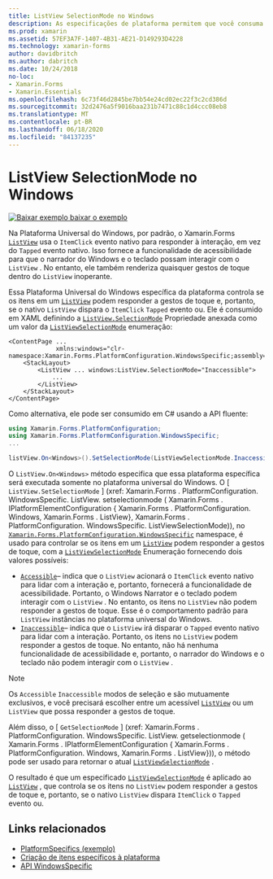 ```yaml
---
title: ListView SelectionMode no Windows
description: As especificações de plataforma permitem que você consuma a funcionalidade que só está disponível em uma plataforma específica, sem implementar renderizadores ou efeitos personalizados. Este artigo explica como consumir a plataforma Windows específica que controla se os itens em um ListView podem responder a gestos de toque.
ms.prod: xamarin
ms.assetid: 57EF3A7F-1407-4B31-AE21-D149293D4228
ms.technology: xamarin-forms
author: davidbritch
ms.author: dabritch
ms.date: 10/24/2018
no-loc:
- Xamarin.Forms
- Xamarin.Essentials
ms.openlocfilehash: 6c73f46d2845be7bb54e24cd02ec22f3c2cd386d
ms.sourcegitcommit: 32d2476a5f9016baa231b7471c88c1d4ccc08eb8
ms.translationtype: MT
ms.contentlocale: pt-BR
ms.lasthandoff: 06/18/2020
ms.locfileid: "84137235"
---
```

# <a name="listview-selectionmode-on-windows"></a>ListView SelectionMode no Windows

[![Baixar exemplo ](~/media/shared/download.png) baixar o exemplo](https://docs.microsoft.com/samples/xamarin/xamarin-forms-samples/userinterface-platformspecifics)

Na Plataforma Universal do Windows, por padrão, o Xamarin.Forms [`ListView`](xref:Xamarin.Forms.ListView) usa o `ItemClick` evento nativo para responder à interação, em vez do `Tapped` evento nativo. Isso fornece a funcionalidade de acessibilidade para que o narrador do Windows e o teclado possam interagir com o `ListView` . No entanto, ele também renderiza quaisquer gestos de toque dentro do `ListView` inoperante.

Essa Plataforma Universal do Windows específica da plataforma controla se os itens em um [`ListView`](xref:Xamarin.Forms.ListView) podem responder a gestos de toque e, portanto, se o nativo `ListView` dispara o `ItemClick` `Tapped` evento ou. Ele é consumido em XAML definindo a [`ListView.SelectionMode`](xref:Xamarin.Forms.PlatformConfiguration.WindowsSpecific.ListView.SelectionModeProperty) Propriedade anexada como um valor da [`ListViewSelectionMode`](xref:Xamarin.Forms.PlatformConfiguration.WindowsSpecific.ListViewSelectionMode) enumeração:

```xaml
<ContentPage ...
             xmlns:windows="clr-namespace:Xamarin.Forms.PlatformConfiguration.WindowsSpecific;assembly=Xamarin.Forms.Core">
    <StackLayout>
        <ListView ... windows:ListView.SelectionMode="Inaccessible">
            ...
        </ListView>
    </StackLayout>
</ContentPage>
```

Como alternativa, ele pode ser consumido em C# usando a API fluente:

```csharp
using Xamarin.Forms.PlatformConfiguration;
using Xamarin.Forms.PlatformConfiguration.WindowsSpecific;
...

listView.On<Windows>().SetSelectionMode(ListViewSelectionMode.Inaccessible);
```

O `ListView.On<Windows>` método especifica que essa plataforma específica será executada somente no plataforma universal do Windows. O [ `ListView.SetSelectionMode` ] (xref: Xamarin.Forms . PlatformConfiguration. WindowsSpecific. ListView. setselectionmode ( Xamarin.Forms . IPlatformElementConfiguration { Xamarin.Forms . PlatformConfiguration. Windows, Xamarin.Forms . ListView}, Xamarin.Forms . PlatformConfiguration. WindowsSpecific. ListViewSelectionMode)), no [`Xamarin.Forms.PlatformConfiguration.WindowsSpecific`](xref:Xamarin.Forms.PlatformConfiguration.WindowsSpecific) namespace, é usado para controlar se os itens em um [`ListView`](xref:Xamarin.Forms.ListView) podem responder a gestos de toque, com a [`ListViewSelectionMode`](xref:Xamarin.Forms.PlatformConfiguration.WindowsSpecific.ListViewSelectionMode) Enumeração fornecendo dois valores possíveis:

- [`Accessible`](xref:Xamarin.Forms.PlatformConfiguration.WindowsSpecific.ListViewSelectionMode.Accessible)– indica que o `ListView` acionará o `ItemClick` evento nativo para lidar com a interação e, portanto, fornecerá a funcionalidade de acessibilidade. Portanto, o Windows Narrator e o teclado podem interagir com o `ListView` . No entanto, os itens no `ListView` não podem responder a gestos de toque. Esse é o comportamento padrão para `ListView` instâncias no plataforma universal do Windows.
- [`Inaccessible`](xref:Xamarin.Forms.PlatformConfiguration.WindowsSpecific.ListViewSelectionMode.Inaccessible)– indica que o `ListView` irá disparar o `Tapped` evento nativo para lidar com a interação. Portanto, os itens no `ListView` podem responder a gestos de toque. No entanto, não há nenhuma funcionalidade de acessibilidade e, portanto, o narrador do Windows e o teclado não podem interagir com o `ListView` .

> [!NOTE]
> Os `Accessible` `Inaccessible` modos de seleção e são mutuamente exclusivos, e você precisará escolher entre um acessível [`ListView`](xref:Xamarin.Forms.ListView) ou um `ListView` que possa responder a gestos de toque.

Além disso, o [ `GetSelectionMode` ] (xref: Xamarin.Forms . PlatformConfiguration. WindowsSpecific. ListView. getselectionmode ( Xamarin.Forms . IPlatformElementConfiguration { Xamarin.Forms . PlatformConfiguration. Windows, Xamarin.Forms . ListView})), o método pode ser usado para retornar o atual [`ListViewSelectionMode`](xref:Xamarin.Forms.PlatformConfiguration.WindowsSpecific.ListViewSelectionMode) .

O resultado é que um especificado [`ListViewSelectionMode`](xref:Xamarin.Forms.PlatformConfiguration.WindowsSpecific.ListViewSelectionMode) é aplicado ao [`ListView`](xref:Xamarin.Forms.ListView) , que controla se os itens no `ListView` podem responder a gestos de toque e, portanto, se o nativo `ListView` dispara `ItemClick` o `Tapped` evento ou.

## <a name="related-links"></a>Links relacionados

- [PlatformSpecifics (exemplo)](https://docs.microsoft.com/samples/xamarin/xamarin-forms-samples/userinterface-platformspecifics)
- [Criação de itens específicos à plataforma](~/xamarin-forms/platform/platform-specifics/index.md#creating-platform-specifics)
- [API WindowsSpecific](xref:Xamarin.Forms.PlatformConfiguration.WindowsSpecific)
